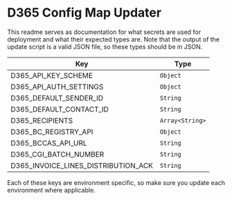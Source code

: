# D365 Config Map Updater

This readme serves as documentation for what secrets are used for deployment and
what their expected types are. Note that the output of the update script is a
valid JSON file, so these types should be in JSON.

| Key                                 | Type            |
|-------------------------------------|-----------------|
| D365_API_KEY_SCHEME                 | `Object`        |
| D365_API_AUTH_SETTINGS              | `Object`        |
| D365_DEFAULT_SENDER_ID              | `String`        |
| D365_DEFAULT_CONTACT_ID             | `String`        |
| D365_RECIPIENTS                     | `Array<String>` |
| D365_BC_REGISTRY_API                | `Object`        |
| D365_BCCAS_API_URL                  | `String`        |
| D365_CGI_BATCH_NUMBER               | `String`        |
| D365_INVOICE_LINES_DISTRIBUTION_ACK | `String`        |

Each of these keys are environment specific, so make sure you update each
environment where applicable.
